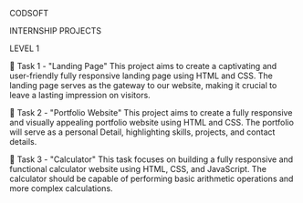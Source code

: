CODSOFT 

INTERNSHIP PROJECTS 

LEVEL 1 

📄 Task 1 - "Landing Page"
This project aims to create a captivating and user-friendly fully responsive landing page using HTML and CSS. The landing page serves as the gateway to our website, making it crucial to leave a lasting impression on visitors.

📁 Task 2 - "Portfolio Website"
This project aims to create a fully responsive and visually appealing portfolio website using HTML and CSS. The portfolio will serve as a personal Detail, highlighting skills, projects, and contact details.

🧮 Task 3 - "Calculator"
This task focuses on building a fully responsive and functional calculator website using HTML, CSS, and JavaScript. The calculator should be capable of performing basic arithmetic operations and more complex calculations.

